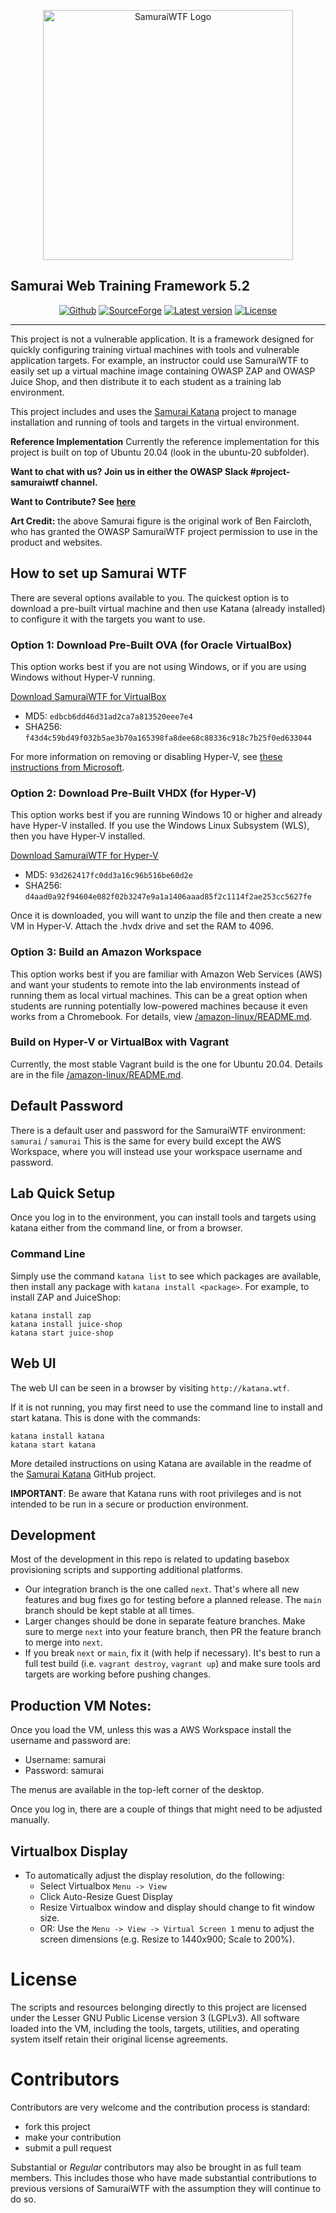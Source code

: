 <p align="center">
  <img alt="SamuraiWTF Logo" src="http://tiny.si/images/owasp_samurai_v3.png"  height="400"/>
</p>

## Samurai Web Training Framework 5.2

<p align="center">
  <a href="https://github.com/SamuraiWTF/samuraiwtf/releases"> <img alt="Github" src="https://img.shields.io/github/downloads/SamuraiWTF/samuraiwtf/total.svg?label=Github%20Downloads"/></a>
  <a href="https://github.com/SamuraiWTF/samuraiwtf"> <img alt="SourceForge" src="https://img.shields.io/sourceforge/dt/samurai.svg?label=%28Deprecated%29%20%20SourceForge%20Downloads"/></a>
  <a href="https://github.com/SamuraiWTF/samuraiwtf/releases"> <img alt="Latest version" src="https://img.shields.io/github/release/SamuraiWTF/samuraiwtf.svg" /></a>
  <a href="https://github.com/SamuraiWTF/samuraiwtf/blob/master/LICENSE" > <img alt="License" src="https://img.shields.io/badge/license-GPLv3-blue.svg" /></a> 
</p>

----

This project is not a vulnerable application. It is a framework designed for quickly configuring training virtual machines with tools and vulnerable application targets. 
For example, an instructor could use SamuraiWTF to easily set up a virtual machine image containing OWASP ZAP and OWASP Juice Shop, and then distribute it to each student as a training lab environment.

This project includes and uses the [Samurai Katana][samurai-katana-url] project to manage installation and running of tools and targets in the virtual environment. 

**Reference Implementation**
Currently the reference implementation for this project is built on top of Ubuntu 20.04 (look in the ubuntu-20 subfolder).

**Want to chat with us? Join us in either the OWASP Slack #project-samuraiwtf channel.**

**Want to Contribute? See [here](#Contributors)**

**Art Credit:** the above Samurai figure is the original work of Ben Faircloth, who has granted the OWASP SamuraiWTF project permission to use in the product and websites. 

## How to set up Samurai WTF
There are several options available to you. The quickest option is to download a pre-built virtual machine and then use Katana (already installed) to configure it with the targets you want to use.

### Option 1: Download Pre-Built OVA (for Oracle VirtualBox)
This option works best if you are not using Windows, or if you are using Windows without Hyper-V running.

[Download SamuraiWTF for VirtualBox](https://downloads-samuraiwtf-com.s3.us-west-2.amazonaws.com/SamuraiWTF.ova)
* MD5: `edbcb6dd46d31ad2ca7a813520eee7e4`
* SHA256: `f43d4c59bd49f032b5ae3b70a165398fa8dee68c88336c918c7b25f0ed633044`

For more information on removing or disabling Hyper-V, see [these instructions from Microsoft](https://support.microsoft.com/en-us/help/3204980/virtualization-applications-do-not-work-together-with-hyper-v-device-g).

### Option 2: Download Pre-Built VHDX (for Hyper-V)
This option works best if you are running Windows 10 or higher and already have Hyper-V installed. If you use the Windows Linux Subsystem (WLS), then you have Hyper-V installed.

[Download SamuraiWTF for Hyper-V](https://downloads-samuraiwtf-com.s3.us-west-2.amazonaws.com/SamuraiWTF_HyperV.zip)
* MD5: `93d262417fc0dd3a16c96b516be60d2e`
* SHA256: `d4aad0a92f94604e082f02b3247e9a1a1406aaad85f2c1114f2ae253cc5627fe`

Once it is downloaded, you will want to unzip the file and then create a new VM in Hyper-V. Attach the .hvdx drive and set the RAM to 4096.

### Option 3: Build an Amazon Workspace
This option works best if you are familiar with Amazon Web Services (AWS) and want your students to remote into the lab environments instead of running them as local virtual machines. This can be a great option when students are running potentially low-powered machines because it even works from a Chromebook. For details, view [/amazon-linux/README.md](https://github.com/SamuraiWTF/samuraiwtf/blob/main/amazon-linux/README.md).

### Build on Hyper-V or VirtualBox with Vagrant
Currently, the most stable Vagrant build is the one for Ubuntu 20.04.  Details are in the file [/amazon-linux/README.md](https://github.com/SamuraiWTF/samuraiwtf/blob/main/ubuntu-20/README.md).

## Default Password
There is a default user and password for the SamuraiWTF environment: `samurai` / `samurai`
This is the same for every build except the AWS Workspace, where you will instead use your workspace username and password.

## Lab Quick Setup
Once you log in to the environment, you can install tools and targets using katana either from the command line, or from a browser.

### Command Line
Simply use the command `katana list` to see which packages are available, then install any package with `katana install <package>`. For example, to install ZAP and JuiceShop:

```shell script
katana install zap
katana install juice-shop
katana start juice-shop
```

## Web UI
The web UI can be seen in a browser by visiting `http://katana.wtf`.

If it is not running, you may first need to use the command line to install and start katana. This is done with the commands:
```shell script
katana install katana
katana start katana
```

More detailed instructions on using Katana are available in the readme of the [Samurai Katana][samurai-katana-url] GitHub project.

**IMPORTANT**: Be aware that Katana runs with root privileges and is not intended to be run in a secure or production environment.

## Development
Most of the development in this repo is related to updating basebox provisioning scripts and supporting additional platforms.


- Our integration branch is the one called `next`. That's where all new features and bug fixes go for testing before a planned release.  The `main` branch should be kept stable at all times.
- Larger changes should be done in separate feature branches.  Make sure to merge `next` into your feature branch, then PR the feature branch to merge into `next`.
- If you break `next` or `main`, fix it (with help if necessary). It's best to run a full test build (i.e. `vagrant destroy`, `vagrant up`) and make sure tools ard targets are working before pushing changes.

## Production VM Notes:
Once you load the VM, unless this was a AWS Workspace install the username and password are:

- Username: samurai
- Password: samurai

The menus are available in the top-left corner of the desktop.

Once you log in, there are a couple of things that might need to be adjusted manually.

## Virtualbox Display
- To automatically adjust the display resolution, do the following:
	- Select Virtualbox `Menu -> View`
	- Click Auto-Resize Guest Display
	- Resize Virtualbox window and display should change to fit window size.
	- OR: Use the `Menu -> View -> Virtual Screen 1` menu to adjust the screen dimensions (e.g. Resize to 1440x900; Scale to 200%). 

# License
The scripts and resources belonging directly to this project are licensed under the Lesser GNU Public License version 3 (LGPLv3).
All software loaded into the VM, including the tools, targets, utilities, and operating system itself retain their original license agreements.


# Contributors
Contributors are very welcome and the contribution process is standard:

  * fork this project
  * make your contribution
  * submit a pull request
  
Substantial or *Regular* contributors may also be brought in as full team members. This includes those who have made substantial contributions to previous versions of SamuraiWTF with the assumption they will continue to do so.

[samurai-katana-url]: https://github.com/SamuraiWTF/katana
